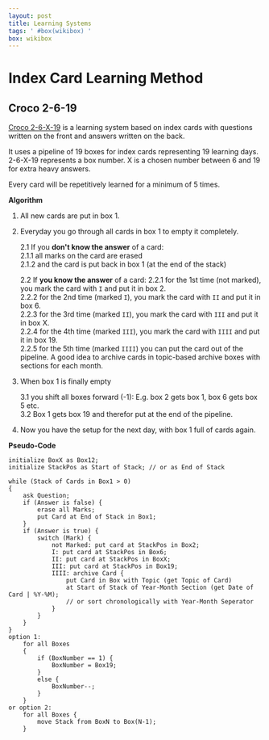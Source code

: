 ```yaml
---
layout: post
title: Learning Systems
tags: ' #box(wikibox) '
box: wikibox
---
```


# Index Card Learning Method


## Croco 2-6-19

[Croco 2-6-X-19](http://www.youtube.com/watch?v=LnU53vjplI0) is a learning system based on index cards with questions written on the front and answers written on the back. 

It uses a pipeline of 19 boxes for index cards representing 19 learning days. 2-6-X-19 represents a box number. X is a chosen number between 6 and 19 for extra heavy answers.

Every card will be repetitively learned for a minimum of 5 times.

**Algorithm**

1. All new cards are put in box 1.
2. Everyday you go through all cards in box 1 to empty it completely.  

	2.1 If you **don't know the answer** of a card:  
	2.1.1 all marks on the card are erased  
	2.1.2 and the card is put back in box 1 (at the end of the stack)  
	
	2.2 If **you know the answer** of a card:
	2.2.1 for the 1st time (not marked), you mark the card with `I` and put it in box 2.  
	2.2.2 for the 2nd time (marked `I`), you mark the card with `II` and put it in box 6.  
	2.2.3 for the 3rd time (marked `II`), you mark the card with `III` and put it in box X.  
	2.2.4 for the 4th time (marked `III`), you mark the card with `IIII` and put it in box 19.  
	2.2.5 for the 5th time (marked `IIII`) you can put the card out of the pipeline. A good idea to archive cards in topic-based archive boxes with sections for each month.

3. When box 1 is finally empty

	3.1 you shift all boxes forward (-1): E.g. box 2 gets box 1, box 6 gets box 5 etc.  
	3.2 Box 1 gets box 19 and therefor put at the end of the pipeline.

4. Now you have the setup for the next day, with box 1 full of cards again.

**Pseudo-Code**

	initialize BoxX as Box12;
	initialize StackPos as Start of Stack; // or as End of Stack

	while (Stack of Cards in Box1 > 0)
	{
		ask Question;
		if (Answer is false) {
			erase all Marks;
			put Card at End of Stack in Box1;
		}
		if (Answer is true) {
			switch (Mark) {
				not Marked: put card at StackPos in Box2;
				I: put card at StackPos in Box6;
				II: put card at StackPos in BoxX;
				III: put card at StackPos in Box19;
				IIII: archive Card {
					put Card in Box with Topic (get Topic of Card) 
					at Start of Stack of Year-Month Section (get Date of Card | %Y-%M);
					// or sort chronologically with Year-Month Seperator
				}
			}
		}
	}
	option 1:
		for all Boxes
		{
			if (BoxNumber == 1) {
				BoxNumber = Box19;
			}
			else {
				BoxNumber--;
			}
		}
	or option 2:
		for all Boxes {
			move Stack from BoxN to Box(N-1);
		}
